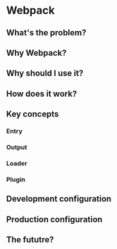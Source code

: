 # Webpack

## What's the problem?

## Why Webpack?

## Why should I use it?

## How does it work?

## Key concepts

### Entry

### Output

### Loader 

### Plugin

## Development configuration

## Production configuration

## The fututre?


